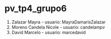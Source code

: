 # pv_tp4_grupo6

1. Zalazar Mayra - usuario: MayraDamarisZalazar
2. Moreno Candela Nicole - usuario: candelampv
3. David Marcelo - usuario: marcedavid

